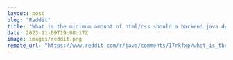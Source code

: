 ```yaml
---
layout: post
blog: "Reddit"
title: "What is the minimum amount of html/css should a backend java developer know?"
date: 2023-11-09T19:08:17Z
image: images/reddit.png
remote_url: "https://www.reddit.com/r/java/comments/17rkfxp/what_is_the_minimum_amount_of_htmlcss_should_a/"
---
```

